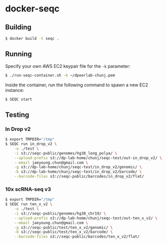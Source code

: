 # docker-seqc

## Building

```bash
$ docker build -t seqc .
```

## Running

Specify your own AWS EC2 keypair file for the `-k` parameter:

```bash
$ ./run-seqc-container.sh -k ~/dpeerlab-chunj.pem
```

Inside the container, run the following command to spawn a new EC2 instance:

```bash
$ SEQC start
```

## Testing

### In Drop v2

```bash
$ export TMPDIR="/tmp"
$ SEQC run in_drop_v2 \
    -o ./test \
    -i s3://seqc-public/genomes/hg38_long_polya/ \
    --upload-prefix s3://dp-lab-home/chunj/seqc-test/out-in_drop_v2/ \
    --email jaeyoung.chun@gmail.com \
    -g s3://dp-lab-home/chunj/seqc-test/in_drop_v2/genomic/ \
    -b s3://dp-lab-home/chunj/seqc-test/in_drop_v2/barcode/ \
    --barcode-files s3://seqc-public/barcodes/in_drop_v2/flat/
```

### 10x scRNA-seq v3

```bash
$ export TMPDIR="/tmp"
$ SEQC run ten_x_v2 \
    -o ./test \
    -i s3://seqc-public/genomes/hg38_chr19/ \
    --upload-prefix s3://dp-lab-home/chunj/seqc-test/out-ten_x_v2/ \
    --email jaeyoung.chun@gmail.com \
    -g s3://seqc-public/test/ten_x_v2/genomic/ \
    -b s3://seqc-public/test/ten_x_v2/barcode/ \
    --barcode-files s3://seqc-public/barcodes/ten_x_v2/flat/
```
